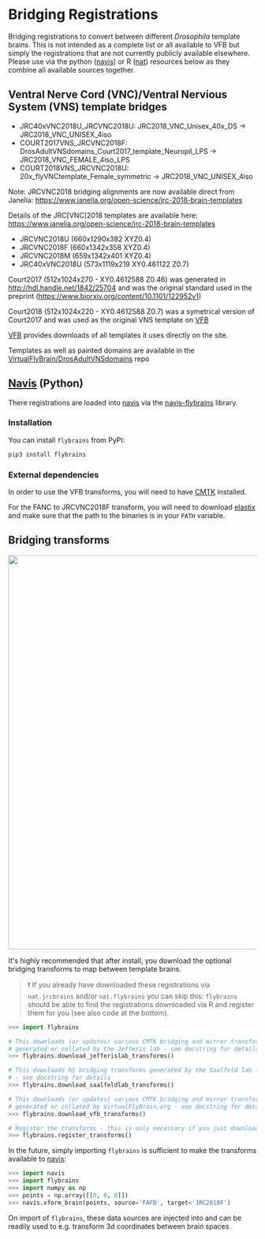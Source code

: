 # Bridging Registrations
Bridging registrations to convert between different _Drosophila_ template brains. This is not intended as a complete list or all available to VFB but simply the registrations that are not currently publicly available elsewhere. Please use via the python ([navis](https://github.com/schlegelp/navis)) or R ([nat](https://natverse.org/)) resources below as they combine all available sources together.

## Ventral Nerve Cord (VNC)/Ventral Nervious System (VNS) template bridges

- JRC40xVNC2018U_JRCVNC2018U: JRC2018_VNC_Unisex_40x_DS -> JRC2018_VNC_UNISEX_4iso
- COURT2017VNS_JRCVNC2018F: DrosAdultVNSdomains_Court2017_template_Neuropil_LPS -> JRC2018_VNC_FEMALE_4iso_LPS
- COURT2018VNS_JRCVNC2018U: 20x_flyVNCtemplate_Female_symmetric -> JRC2018_VNC_UNISEX_4iso

Note: JRCVNC2018 bridging alignments are now available direct from Janelia: https://www.janelia.org/open-science/jrc-2018-brain-templates 

Details of the JRC[VNC]2018 templates are available here: https://www.janelia.org/open-science/jrc-2018-brain-templates 
  - JRCVNC2018U (660x1290x382 XYZ0.4)
  - JRCVNC2018F (660x1342x358 XYZ0.4)
  - JRCVNC2018M (659x1342x401 XYZ0.4)
  - JRC40xVNC2018U (573x1119x219 XY0.461122 Z0.7) 

Court2017 (512x1024x270 - XY0.4612588 Z0.46) was generated in http://hdl.handle.net/1842/25704 and was the original standard used in the preprint (https://www.biorxiv.org/content/10.1101/122952v1) 

Court2018 (512x1024x220 - XY0.4612588 Z0.7) was a symetrical version of Court2017 and was used as the original VNS template on [VFB](https://virtualflybrain.org/reports/VFB_00100000)

[VFB](https://VirtualFlyBrain.org) provides downloads of all templates it uses directly on the site.

Templates as well as painted domains are available in the [VirtualFlyBrain/DrosAdultVNSdomains](https://github.com/VirtualFlyBrain/DrosAdultVNSdomains) repo  

## [Navis](https://github.com/schlegelp/navis) (Python)
There registrations are loaded into [navis](https://github.com/schlegelp/navis) via the [navis-flybrains](https://github.com/navis-org/navis-flybrains) library.

### Installation
You can install `flybrains` from PyPI:

```bash
pip3 install flybrains
```

### External dependencies
In order to use the VFB transforms, you will need to have
[CMTK](https://www.nitrc.org/projects/cmtk/) installed.

For the FANC to JRCVNC2018F transform, you will need to download
[elastix](https://elastix.lumc.nl/index.php) and make sure that the path
to the binaries is in your `PATH` variable.

## Bridging transforms

<p align="center">
<img src="https://github.com/schlegelp/navis-flybrains/blob/main/_static/bridging_graph.png?raw=true" width="800">
</p>

It's highly recommended that after install, you download the optional
bridging transforms to map between template brains.

> :exclamation: If you already have downloaded these registrations via `nat.jrcbrains` and/or `nat.flybrains` you can skip this: `flybrains` should be able to find the registrations downloaded via R and register them for you (see also code at the bottom).

```Python
>>> import flybrains

# This downloads (or updates) various CMTK bridging and mirror transforms
# generated or collated by the Jefferis lab - see docstring for details
>>> flybrains.download_jefferislab_transforms()

# This downloads h5 bridging transforms generated by the Saalfeld lab (Janelia)
# - see docstring for details
>>> flybrains.download_saalfeldlab_transforms()

# This downloads (or updates) various CMTK bridging and mirror transforms
# generated or collated by VirtualFlyBrain.org - see docstring for details
>>> flybrains.download_vfb_transforms()

# Register the transforms - this is only necessary if you just downloaded them
>>> flybrains.register_transforms()
```

In the future, simply importing `flybrains` is sufficient to make the
transforms available to [navis](https://navis.readthedocs.io/en/latest/):

```Python
>>> import navis
>>> import flybrains
>>> import numpy as np
>>> points = np.array([[0, 0, 0]])
>>> navis.xform_brain(points, source='FAFB', target='JRC2018F')

```

On import of `flybrains`, these data sources are injected into and can be
readily used to e.g. transform 3d coordinates between brain spaces.
